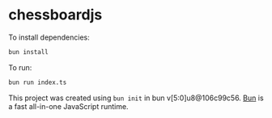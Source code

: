 # chessboardjs

To install dependencies:

```bash
bun install
```

To run:

```bash
bun run index.ts
```

This project was created using `bun init` in bun v[5:0]u8@106c99c56. [Bun](https://bun.sh) is a fast all-in-one JavaScript runtime.

